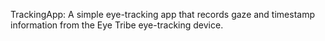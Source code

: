 TrackingApp: A simple eye-tracking app that records gaze and timestamp information from the Eye Tribe eye-tracking device.
